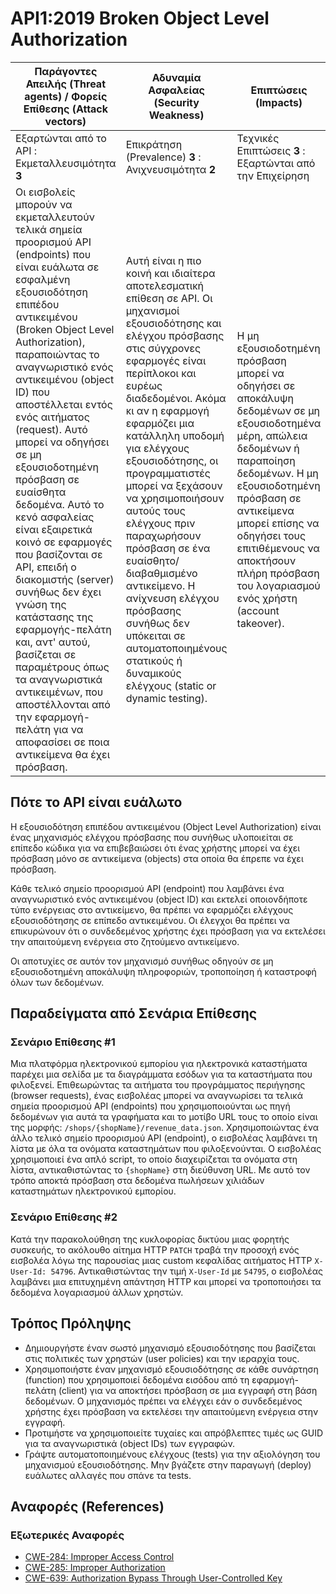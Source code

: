 # API1:2019 Broken Object Level Authorization

| Παράγοντες Απειλής (Threat agents) / Φορείς Επίθεσης (Attack vectors) | Αδυναμία Ασφαλείας (Security Weakness) | Επιπτώσεις (Impacts) |
| - | - | - |
| Εξαρτώνται από το API : Εκμεταλλευσιμότητα **3** | Επικράτηση (Prevalence) **3** : Ανιχνευσιμότητα **2** | Τεχνικές Επιπτώσεις **3** : Εξαρτώνται από την Επιχείρηση |
| Οι εισβολείς μπορούν να εκμεταλλευτούν τελικά σημεία προορισμού API (endpoints) που είναι ευάλωτα σε εσφαλμένη εξουσιοδότηση επιπέδου αντικειμένου (Broken Object Level Authorization), παραποιώντας το αναγνωριστικό ενός αντικειμένου (object ID) που αποστέλλεται εντός ενός αιτήματος (request). Αυτό μπορεί να οδηγήσει σε μη εξουσιοδοτημένη πρόσβαση σε ευαίσθητα δεδομένα. Αυτό το κενό ασφαλείας είναι εξαιρετικά κοινό σε εφαρμογές που βασίζονται σε API, επειδή ο διακομιστής (server) συνήθως δεν έχει γνώση της κατάστασης της εφαρμογής-πελάτη και, αντ' αυτού, βασίζεται σε παραμέτρους όπως τα αναγνωριστικά αντικειμένων, που αποστέλλονται από την εφαρμογή-πελάτη για να αποφασίσει σε ποια αντικείμενα θα έχει πρόσβαση. | Αυτή είναι η πιο κοινή και ιδιαίτερα αποτελεσματική επίθεση σε API. Οι μηχανισμοί εξουσιοδότησης και ελέγχου πρόσβασης στις σύγχρονες εφαρμογές είναι περίπλοκοι και ευρέως διαδεδομένοι. Ακόμα κι αν η εφαρμογή εφαρμόζει μια κατάλληλη υποδομή για ελέγχους εξουσιοδότησης, οι προγραμματιστές μπορεί να ξεχάσουν να χρησιμοποιήσουν αυτούς τους ελέγχους πριν παραχωρήσουν πρόσβαση σε ένα ευαίσθητο/διαβαθμισμένο αντικείμενο. Η ανίχνευση ελέγχου πρόσβασης συνήθως δεν υπόκειται σε αυτοματοποιημένους στατικούς ή δυναμικούς ελέγχους (static or dynamic testing). | Η μη εξουσιοδοτημένη πρόσβαση μπορεί να οδηγήσει σε αποκάλυψη δεδομένων σε μη εξουσιοδοτημένα μέρη, απώλεια δεδομένων ή παραποίηση δεδομένων. Η μη εξουσιοδοτημένη πρόσβαση σε αντικείμενα μπορεί επίσης να οδηγήσει τους επιτιθέμενους να αποκτήσουν πλήρη πρόσβαση του λογαριασμού ενός χρήστη (account takeover). |

## Πότε το API είναι ευάλωτο

Η εξουσιοδότηση επιπέδου αντικειμένου (Object Level Authorization) είναι ένας μηχανισμός ελέγχου πρόσβασης 
που συνήθως υλοποιείται σε επίπεδο κώδικα για να επιβεβαιώσει ότι ένας χρήστης 
μπορεί να έχει πρόσβαση μόνο σε αντικείμενα (objects) στα οποία θα έπρεπε να έχει πρόσβαση.

Κάθε τελικό σημείο προορισμού API (endpoint) που λαμβάνει ένα αναγνωριστικό ενός αντικειμένου (object ID) και εκτελεί 
οποιονδήποτε τύπο ενέργειας στο αντικείμενο, θα πρέπει να εφαρμόζει ελέγχους εξουσιοδότησης 
σε επίπεδο αντικειμένου. Οι έλεγχοι θα πρέπει να επικυρώνουν ότι ο συνδεδεμένος χρήστης 
έχει πρόσβαση για να εκτελέσει την απαιτούμενη ενέργεια στο ζητούμενο αντικείμενο.

Οι αποτυχίες σε αυτόν τον μηχανισμό συνήθως οδηγούν σε μη εξουσιοδοτημένη αποκάλυψη 
πληροφοριών, τροποποίηση ή καταστροφή όλων των δεδομένων.

## Παραδείγματα από Σενάρια Επίθεσης

### Σενάριο Επίθεσης #1

Μια πλατφόρμα ηλεκτρονικού εμπορίου για ηλεκτρονικά καταστήματα παρέχει μια σελίδα 
με τα διαγράμματα εσόδων για τα καταστήματα που φιλοξενεί. Επιθεωρώντας 
τα αιτήματα του προγράμματος περιήγησης (browser requests), ένας εισβολέας μπορεί να αναγνωρίσει τα 
τελικά σημεία προορισμού API (endpoints) που χρησιμοποιούνται ως πηγή δεδομένων για αυτά τα γραφήματα 
και το μοτίβο URL τους το οποίο είναι της μορφής: `/shops/{shopName}/revenue_data.json`. Χρησιμοποιώντας ένα άλλο 
τελικό σημείο προορισμού API (endpoint), ο εισβολέας λαμβάνει τη λίστα με όλα τα ονόματα καταστημάτων 
που φιλοξενούνται. Ο εισβολέας χρησιμοποιεί ένα απλό script, το οποίο διαχειρίζεται τα ονόματα στη λίστα, αντικαθιστώντας 
το `{shopName}` στη διεύθυνση URL. Με αυτό τον τρόπο αποκτά πρόσβαση στα δεδομένα πωλήσεων 
χιλιάδων καταστημάτων ηλεκτρονικού εμπορίου.

### Σενάριο Επίθεσης #2

Κατά την παρακολούθηση της κυκλοφορίας δικτύου μιας φορητής συσκευής, το ακόλουθο 
αίτημα HTTP `PATCH` τραβά την προσοχή ενός εισβολέα λόγω της παρουσίας μιας 
custom κεφαλίδας αιτήματος HTTP `X-User-Id: 54796`. Αντικαθιστώντας την 
τιμή `X-User-Id` με `54795`, ο εισβολέας λαμβάνει μια επιτυχημένη απάντηση HTTP 
και μπορεί να τροποποιήσει τα δεδομένα λογαριασμού άλλων χρηστών.

## Τρόπος Πρόληψης

* Δημιουργήστε έναν σωστό μηχανισμό εξουσιοδότησης που βασίζεται στις πολιτικές των χρηστών (user policies) και την ιεραρχία τους.
* Χρησιμοποιήστε έναν μηχανισμό εξουσιοδότησης σε κάθε συνάρτηση (function) που χρησιμοποιεί δεδομένα εισόδου από τη εφαρμογή-πελάτη (client) για να αποκτήσει πρόσβαση σε μια εγγραφή στη βάση δεδομένων. Ο μηχανισμός πρέπει να ελέγχει εάν ο συνδεδεμένος 
χρήστης έχει πρόσβαση να εκτελέσει την απαιτούμενη ενέργεια στην εγγραφή.
* Προτιμήστε να χρησιμοποιείτε τυχαίες και απρόβλεπτες τιμές ως GUID για τα 
αναγνωριστικά (object IDs) των εγγραφών.
* Γράψτε αυτοματοποιημένους ελέγχους (tests) για την αξιολόγηση του μηχανισμού εξουσιοδότησης. Μην βγάζετε στην παραγωγή (deploy) ευάλωτες αλλαγές που σπάνε τα tests.

## Αναφορές (References)

### Εξωτερικές Αναφορές

* [CWE-284: Improper Access Control][1]
* [CWE-285: Improper Authorization][2]
* [CWE-639: Authorization Bypass Through User-Controlled Key][3]

[1]: https://cwe.mitre.org/data/definitions/284.html
[2]: https://cwe.mitre.org/data/definitions/285.html
[3]: https://cwe.mitre.org/data/definitions/639.html

